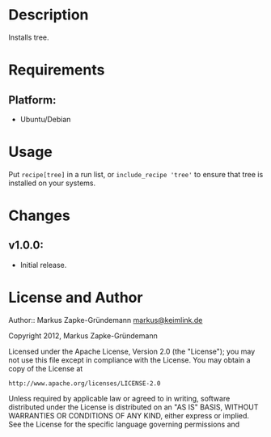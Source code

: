 Description
===========

Installs tree.

Requirements
============

## Platform:

* Ubuntu/Debian

Usage
=====

Put `recipe[tree]` in a run list, or `include_recipe 'tree'` to ensure that tree is installed on your systems.

Changes
=======

## v1.0.0:

* Initial release.

License and Author
==================

Author:: Markus Zapke-Gründemann <markus@keimlink.de>

Copyright 2012, Markus Zapke-Gründemann

Licensed under the Apache License, Version 2.0 (the "License");
you may not use this file except in compliance with the License.
You may obtain a copy of the License at

    http://www.apache.org/licenses/LICENSE-2.0

Unless required by applicable law or agreed to in writing, software
distributed under the License is distributed on an "AS IS" BASIS,
WITHOUT WARRANTIES OR CONDITIONS OF ANY KIND, either express or implied.
See the License for the specific language governing permissions and
